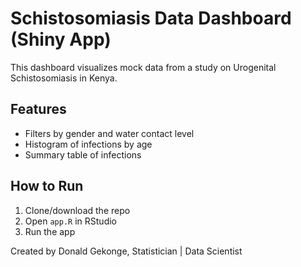 
# Schistosomiasis Data Dashboard (Shiny App)

This dashboard visualizes mock data from a study on Urogenital Schistosomiasis in Kenya.

## Features

- Filters by gender and water contact level
- Histogram of infections by age
- Summary table of infections

## How to Run

1. Clone/download the repo
2. Open `app.R` in RStudio
3. Run the app

Created by Donald Gekonge, Statistician | Data Scientist
